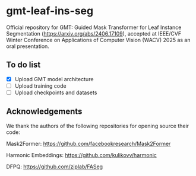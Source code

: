 # gmt-leaf-ins-seg
Official repository for GMT: Guided Mask Transformer for Leaf Instance Segmentation (https://arxiv.org/abs/2406.17109), accepted at IEEE/CVF Winter Conference on Applications of Computer Vision (WACV) 2025 as an oral presentation.

## To do list
- [x] Upload GMT model architecture
- [ ] Upload training code
- [ ] Upload checkpoints and datasets

## Acknowledgements
We thank the authors of the following repositories for opening source their code:

Mask2Former: https://github.com/facebookresearch/Mask2Former

Harmonic Embeddings: https://github.com/kulikovv/harmonic

DFPQ: https://github.com/ziplab/FASeg
